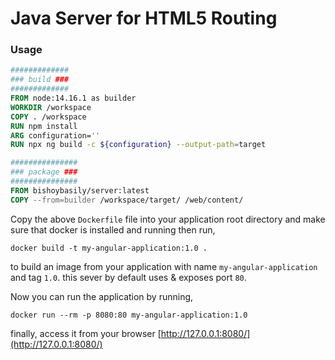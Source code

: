 # Java Server for HTML5 Routing

### Usage


```dockerfile
#############
### build ###
#############
FROM node:14.16.1 as builder
WORKDIR /workspace
COPY . /workspace
RUN npm install
ARG configuration=''
RUN npx ng build -c ${configuration} --output-path=target

###############
### package ###
###############
FROM bishoybasily/server:latest
COPY --from=builder /workspace/target/ /web/content/
```

Copy the above `Dockerfile` file into your application root directory and make sure that docker is installed and running
then run,

```shell
docker build -t my-angular-application:1.0 .
```

to build an image from your application with name `my-angular-application` and tag `1.0`. this sever by default uses &
exposes port `80`.

Now you can run the application by running,

```shell
docker run --rm -p 8080:80 my-angular-application:1.0
```

finally, access it from your browser [http://127.0.0.1:8080/](http://127.0.0.1:8080/)
